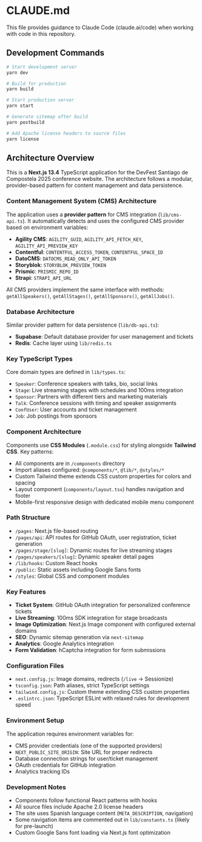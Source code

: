 # CLAUDE.md

This file provides guidance to Claude Code (claude.ai/code) when working with code in this repository.

## Development Commands

```bash
# Start development server
yarn dev

# Build for production 
yarn build

# Start production server
yarn start

# Generate sitemap after build
yarn postbuild

# Add Apache license headers to source files
yarn license
```

## Architecture Overview

This is a **Next.js 13.4** TypeScript application for the DevFest Santiago de Compostela 2025 conference website. The architecture follows a modular, provider-based pattern for content management and data persistence.

### Content Management System (CMS) Architecture

The application uses a **provider pattern** for CMS integration (`lib/cms-api.ts`). It automatically detects and uses the configured CMS provider based on environment variables:

- **Agility CMS**: `AGILITY_GUID`, `AGILITY_API_FETCH_KEY`, `AGILITY_API_PREVIEW_KEY`
- **Contentful**: `CONTENTFUL_ACCESS_TOKEN`, `CONTENTFUL_SPACE_ID` 
- **DatoCMS**: `DATOCMS_READ_ONLY_API_TOKEN`
- **Storyblok**: `STORYBLOK_PREVIEW_TOKEN`
- **Prismic**: `PRISMIC_REPO_ID`
- **Strapi**: `STRAPI_API_URL`

All CMS providers implement the same interface with methods: `getAllSpeakers()`, `getAllStages()`, `getAllSponsors()`, `getAllJobs()`.

### Database Architecture

Similar provider pattern for data persistence (`lib/db-api.ts`):
- **Supabase**: Default database provider for user management and tickets
- **Redis**: Cache layer using `lib/redis.ts`

### Key TypeScript Types

Core domain types are defined in `lib/types.ts`:
- `Speaker`: Conference speakers with talks, bio, social links
- `Stage`: Live streaming stages with schedules and 100ms integration
- `Sponsor`: Partners with different tiers and marketing materials
- `Talk`: Conference sessions with timing and speaker assignments
- `ConfUser`: User accounts and ticket management
- `Job`: Job postings from sponsors

### Component Architecture

Components use **CSS Modules** (`.module.css`) for styling alongside **Tailwind CSS**. Key patterns:

- All components are in `/components` directory
- Import aliases configured: `@components/*`, `@lib/*`, `@styles/*`
- Custom Tailwind theme extends CSS custom properties for colors and spacing
- Layout component (`components/layout.tsx`) handles navigation and footer
- Mobile-first responsive design with dedicated mobile menu component

### Path Structure

- `/pages`: Next.js file-based routing
- `/pages/api`: API routes for GitHub OAuth, user registration, ticket generation
- `/pages/stage/[slug]`: Dynamic routes for live streaming stages
- `/pages/speakers/[slug]`: Dynamic speaker detail pages
- `/lib/hooks`: Custom React hooks
- `/public`: Static assets including Google Sans fonts
- `/styles`: Global CSS and component modules

### Key Features

- **Ticket System**: GitHub OAuth integration for personalized conference tickets
- **Live Streaming**: 100ms SDK integration for stage broadcasts
- **Image Optimization**: Next.js Image component with configured external domains
- **SEO**: Dynamic sitemap generation via `next-sitemap`
- **Analytics**: Google Analytics integration
- **Form Validation**: hCaptcha integration for form submissions

### Configuration Files

- `next.config.js`: Image domains, redirects (`/live` → Sessionize)
- `tsconfig.json`: Path aliases, strict TypeScript settings
- `tailwind.config.js`: Custom theme extending CSS custom properties
- `.eslintrc.json`: TypeScript ESLint with relaxed rules for development speed

### Environment Setup

The application requires environment variables for:
- CMS provider credentials (one of the supported providers)
- `NEXT_PUBLIC_SITE_ORIGIN`: Site URL for proper redirects
- Database connection strings for user/ticket management
- OAuth credentials for GitHub integration
- Analytics tracking IDs

### Development Notes

- Components follow functional React patterns with hooks
- All source files include Apache 2.0 license headers
- The site uses Spanish language content (`META_DESCRIPTION`, navigation)
- Some navigation items are commented out in `lib/constants.ts` (likely for pre-launch)
- Custom Google Sans font loading via Next.js font optimization
